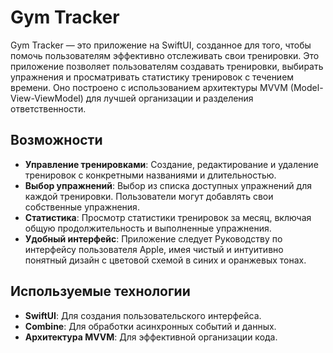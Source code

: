 # Gym Tracker

Gym Tracker — это приложение на SwiftUI, созданное для того, чтобы помочь пользователям эффективно отслеживать свои тренировки. Это приложение позволяет пользователям создавать тренировки, выбирать упражнения и просматривать статистику тренировок с течением времени. Оно построено с использованием архитектуры MVVM (Model-View-ViewModel) для лучшей организации и разделения ответственности.

## Возможности

- **Управление тренировками**: Создание, редактирование и удаление тренировок с конкретными названиями и длительностью.
- **Выбор упражнений**: Выбор из списка доступных упражнений для каждой тренировки. Пользователи могут добавлять свои собственные упражнения.
- **Статистика**: Просмотр статистики тренировок за месяц, включая общую продолжительность и выполненные упражнения.
- **Удобный интерфейс**: Приложение следует Руководству по интерфейсу пользователя Apple, имея чистый и интуитивно понятный дизайн с цветовой схемой в синих и оранжевых тонах.

## Используемые технологии

- **SwiftUI**: Для создания пользовательского интерфейса.
- **Combine**: Для обработки асинхронных событий и данных.
- **Архитектура MVVM**: Для эффективной организации кода.
